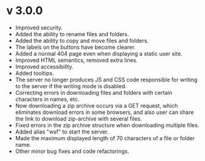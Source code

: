 # v 3.0.0
* Improved security.
* Added the ability to rename files and folders.
* Added the ability to copy and move files and folders.
* The labels on the buttons have become clearer.
* Added a normal 404 page even when displaying a static user site.
* Improved HTML semantics, removed extra lines.
* Improved accessibility.
* Added tooltips.
* The server no longer produces JS and CSS code responsible for writing to the server if the writing mode is disabled.
* Correcting errors in downloading files and folders with certain characters in names, etc.
* Now downloading a zip archive occurs via a GET request, which eliminates download errors in some browsers, and also user can share the link to download zip-archive with several files.
* Fixed errors in the zip archive structure when downloading multiple files.
* Added alias "wsf" to start the server.
* Made the maximum displayed length of 70 characters of a file or folder name.
* Other minor bug fixes and code refactorings.